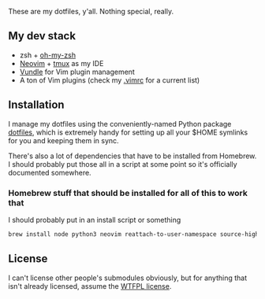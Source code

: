 These are my dotfiles, y'all. Nothing special, really.

## My dev stack

- zsh + [oh-my-zsh](https://github.com/robbyrussell/oh-my-zsh/)
- [Neovim](https://neovim.io/) + [tmux](https://github.com/tmux/tmux) as my IDE
- [Vundle](https://github.com/gmarik/vundle) for Vim plugin management
- A ton of Vim plugins (check my [.vimrc](./vimrc) for a current list)

## Installation

I manage my dotfiles using the conveniently-named Python package
[dotfiles](http://pypi.python.org/pypi/dotfiles), which is extremely handy for
setting up all your $HOME symlinks for you and keeping them in sync.

There's also a lot of dependencies that have to be installed from Homebrew.
I should probably put those all in a script at some point so it's officially
documented somewhere.

### Homebrew stuff that should be installed for all of this to work that
I should probably put in an install script or something

```bash
brew install node python3 neovim reattach-to-user-namespace source-highlight the_silver_searcher tmux zsh
```

## License

I can't license other people's submodules obviously, but for anything that
isn't already licensed, assume the [WTFPL license](http://sam.zoy.org/wtfpl/).
